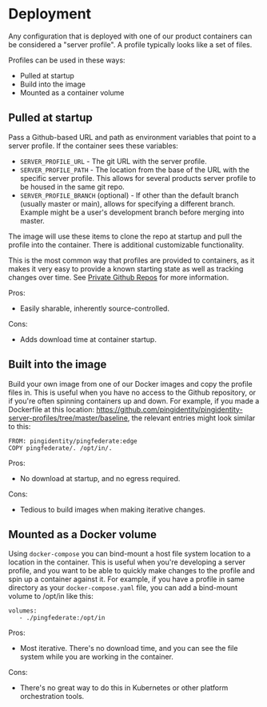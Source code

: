 # Deployment

Any configuration that is deployed with one of our product containers can be considered a "server profile". A profile typically looks like a set of files.

Profiles can be used in these ways:

* Pulled at startup
* Build into the image
* Mounted as a container volume

## Pulled at startup

Pass a Github-based URL and path as environment variables that point to a server profile. If the container sees these variables:

* `SERVER_PROFILE_URL` - The git URL with the server profile.
* `SERVER_PROFILE_PATH` - The location from the base of the URL with the specific server profile.
  This allows for several products server profile to be housed in the same git repo.
* `SERVER_PROFILE_BRANCH` (optional) - If other than the default branch (usually master or main), allows
  for specifying a different branch.  Example might be a user's development branch before merging into master.

The image will use these items to clone the repo at startup and pull the profile into the container. There is additional customizable functionality.

This is the most common way that profiles are provided to containers, as it makes it very easy to provide a known starting state
as well as tracking changes over time.  See [Private Github Repos](privateRepos.md) for more information.

Pros:

* Easily sharable, inherently source-controlled.

Cons:

* Adds download time at container startup.

## Built into the image

Build your own image from one of our Docker images and copy the profile files in. This is useful when you have no access to the Github repository, or if you're often spinning containers up and down. For example, if you made a Dockerfile at this location: https://github.com/pingidentity/pingidentity-server-profiles/tree/master/baseline, the relevant entries might look similar to this:

```shell
FROM: pingidentity/pingfederate:edge
COPY pingfederate/. /opt/in/.
```

Pros:

* No download at startup, and no egress required.

Cons:

* Tedious to build images when making iterative changes.

## Mounted as a Docker volume

Using `docker-compose` you can bind-mount a host file system location to a location in the container. This is useful when you're developing a server profile, and you want to be able to quickly make changes to the profile and spin up a container against it. For example, if you have a profile in same directory as your `docker-compose.yaml` file, you can add a bind-mount volume to /opt/in like this:

```shell
volumes:
   - ./pingfederate:/opt/in
```

Pros:

* Most iterative. There's no download time, and you can see the file system while you are working in the container.

Cons:

* There's no great way to do this in Kubernetes or other platform orchestration tools.
